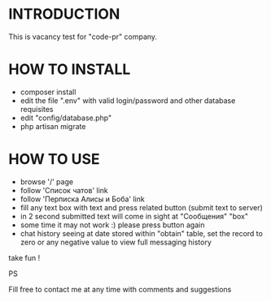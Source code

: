 # INTRODUCTION 
This is vacancy test for "code-pr" company.

# HOW TO INSTALL
 - composer install
 - edit the file ".env" with valid login/password and other database requisites
 - edit "config/database.php"
 - php artisan migrate
 
# HOW TO USE
 - browse '/' page
 - follow 'Список чатов' link
 - follow 'Перписка Алисы и Боба' link
 - fill any text box with text and press related button (submit text to server)
 - in 2 second submitted text will come in sight at "Сообщения" "box"
 - some time it may not work :) please press button again
 - chat history seeing at date stored within "obtain" table, set the record to zero or any negative value to view full messaging history 
 
 take fun !
 
 PS
 
 Fill free to contact me at any time with comments and suggestions
